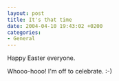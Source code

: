 ```yaml
---
layout: post
title: It's that time
date: 2004-04-10 19:43:02 +0200
categories:
- General
---
```

Happy Easter everyone.

Whooo-hooo! I'm off to celebrate. :-)

